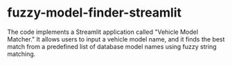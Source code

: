# fuzzy-model-finder-streamlit
The code implements a Streamlit application called "Vehicle Model Matcher." It allows users to input a vehicle model name, and it finds the best match from a predefined list of database model names using fuzzy string matching.
